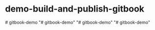 # demo-build-and-publish-gitbook
#   g i t b o o k - d e m o  
 "# gitbook-demo" 
"# gitbook-demo" 
"# gitbook-demo" 

